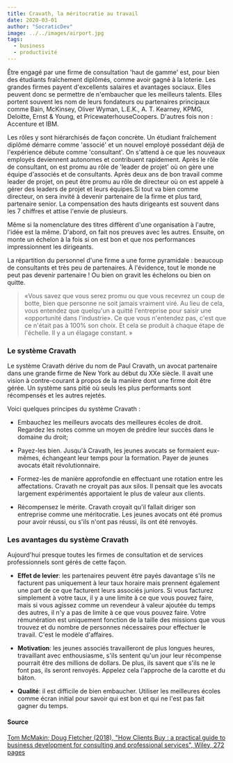 ```yaml
---
title: Cravath, la méritocratie au travail
date: 2020-03-01
author: "SocraticDev"
image: ../../images/airport.jpg
tags:
  - business
  - productivité
---
```


Être engagé par une firme de consultation 'haut de gamme' est, pour bien des étudiants fraîchement diplômés, comme avoir gagné à la loterie. Les grandes firmes payent d'excellents salaires et avantages sociaux. Elles peuvent donc se permettre de n'embaucher que les
meilleurs talents. Elles portent souvent les nom de leurs fondateurs ou partenaires
principaux comme Bain, McKinsey, Oliver Wyman, L.E.K., A. T. Kearney, KPMG, Deloitte,
Ernst & Young, et PricewaterhouseCoopers. D'autres fois non : Accenture et IBM.

Les rôles y sont hiérarchisés de façon concrète. Un étudiant fraîchement diplômé démarre
comme 'associé' et un nouvel employé possédant déjà de l'expérience débute comme 'consultant'.
On s'attend à ce que les nouveaux employés deviennent autonomes et contribuent rapidement. 
Après le rôle de consultant, on est promu au rôle de 'leader de projet' où on gère une équipe
d'associés et de consultants. Après deux ans de bon travail comme leader de projet, 
on peut être promu au rôle de directeur où on est appelé à gérer des leaders de projet et leurs équipes.Si tout va bien comme directeur, on sera invité à devenir partenaire de la firme et plus tard, 
partenaire senior. La compensation des hauts dirigeants est souvent dans les 7 chiffres et attise
l'envie de plusieurs.

Même si la nomenclature des titres diffèrent d'une organisation à l'autre, l'idée est la même.
D'abord, on fait nos preuves avec les autres. Ensuite, on monte un échelon à la fois si on 
est bon et que nos performances impressionnent les dirigeants.

La répartition du personnel d'une firme a une forme pyramidale : beaucoup de consultants et très
peu de partenaires. À l'évidence, tout le monde ne peut pas devenir partenaire ! Ou bien on gravit les échelons
ou bien on quitte. 

> «Vous savez que vous serez promu ou que vous recevrez un coup de botte, bien que personne ne soit jamais vraiment viré. Au lieu de cela, vous entendez que quelqu'un a quitté l'entreprise pour saisir une «opportunité dans l'industrie». Ce que vous n'entendez pas, c'est que ce n'était pas à 100% son choix. Et cela se produit à chaque étape de l'échelle. Il y a un élagage constant. »

### Le système Cravath

Le système Cravath dérive du nom de Paul Cravath, un avocat partenaire dans une
grande firme de New York au début du XXe siècle. Il avait une vision à contre-courant
à propos de la manière dont une firme doit être gérée. Un système sans pitié où seuls
les plus performants sont récompensés et les autres rejetés. 

Voici quelques principes du système Cravath :

- Embauchez les meilleurs avocats des meilleures écoles de droit. Regardez les notes comme un moyen de prédire leur succès dans le domaine du droit;

- Payez-les bien. Jusqu'à Cravath, les jeunes avocats se formaient eux-mêmes, échangeant leur temps pour la formation. Payer de jeunes avocats était révolutionnaire.

- Formez-les de manière approfondie en effectuant une rotation entre les affectations. Cravath ne croyait pas aux silos. Il pensait que les avocats largement expérimentés apportaient le plus de valeur aux clients.

- Récompensez le mérite. Cravath croyait qu'il fallait diriger son entreprise comme une méritocratie. Les jeunes avocats ont été promus pour avoir réussi, ou s'ils n'ont pas réussi, ils ont été renvoyés.

### Les avantages du système Cravath 

Aujourd'hui presque toutes les firmes de consultation et de services professionnels 
sont gérés de cette façon.

- __Effet de levier__: les partenaires peuvent être payés davantage s'ils ne facturent pas uniquement à leur taux horaire mais prennent également une part de ce que facturent leurs associés juniors. Si vous facturez simplement à votre taux, il y a une limite à ce que vous pouvez faire, mais si vous agissez comme un revendeur à valeur ajoutée du temps des autres, il n'y a pas de limite à ce que vous pouvez faire. Votre rémunération est uniquement fonction de la taille des missions que vous trouvez et du nombre de personnes nécessaires pour effectuer le travail. C'est le modèle d'affaires.

- __Motivation__: les jeunes associés travailleront de plus longues heures, travaillant avec enthousiasme, s'ils sentent qu'un jour leur récompense pourrait être des millions de dollars. De plus, ils savent que s'ils ne le font pas, ils seront renvoyés. Appelez cela l'approche de la carotte et du bâton.

- __Qualité__: il est difficile de bien embaucher. Utiliser les meilleures écoles comme écran initial pour savoir qui est bon et qui ne l'est pas fait gagner du temps.

#### Source

[Tom McMakin; Doug Fletcher (2018), "How Clients Buy : a practical guide to business 
development for consulting and professional services", Wiley, 272 pages](https://www.wiley.com/en-ca/How+Clients+Buy:+A+Practical+Guide+to+Business+Development+for+Consulting+and+Professional+Services-p-9781119434702)


